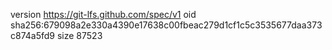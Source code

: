 version https://git-lfs.github.com/spec/v1
oid sha256:679098a2e330a4390e17638c00fbeac279d1cf1c5c3535677daa373c874a5fd9
size 87523
